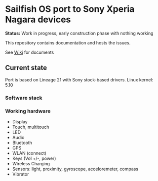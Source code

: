 # Sailfish OS port to Sony Xperia Nagara devices

**Status:** Work in progress, early construction phase with nothing working

This repository contains documentation and hosts the issues.

See [Wiki](https://github.com/sailfishos-sony-nagara/main/wiki) for documents

## Current state

Port is based on Lineage 21 with Sony stock-based drivers. Linux kernel: 5.10

### Software stack

### Working hardware

- Display
- Touch, multitouch
- LED
- Audio
- Bluetooth
- GPS
- WLAN (connect)
- Keys (Vol +/-, power)
- Wireless Charging
- Sensors: light, proximity, gyroscope, acceloremeter, compass
- Vibrator

